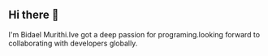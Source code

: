 ## Hi there 👋
I'm Bidael Murithi.Ive got a deep passion for programing.looking forward to collaborating with developers globally.
<!--
**Bidaelmurithi/Bidaelmurithi** is a ✨ _special_ ✨ repository because its `README.md` (this file) appears on your GitHub profile.

Here are some ideas to get you started:

- 🔭 I’m currently working on ...Frontend technologies 
- 🌱 I’m currently learning . ..HTML5
- 👯 I’m looking to collaborate on .. JavaScript 
- 🤔 I’m looking for help with .Backend technologies 
- 💬 Ask me about .. web development 
- 📫 How to reach me: ... murithibidael@gmail.com or 0111558178
- 😄 Pronouns: ...
- ⚡ Fun fact: ...
-->

